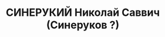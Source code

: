 ---
title: СИНЕРУКИЙ Николай Саввич (Синеруков ?)
description: "1891 р., м. Красноград Харківської обл., українець, із робітників, освіта\
  \ початкова. Проживав у м. Полтава. Начальник відділу зв’язку. \n  Заарештований\
  \ 12 вересня 1937 р. Засуджений Верховним Судом СРСР 7 грудня 1937 р. за ст. ст.\
  \ 54-7, 54-8, 54-11 КК УРСР до розстрілу. Вирок виконано 8 грудня 1937 р. в у м.\
  \ Харків. \n  Реабілітований Верховним Судом СРСР 16 червня 1956 р."
---